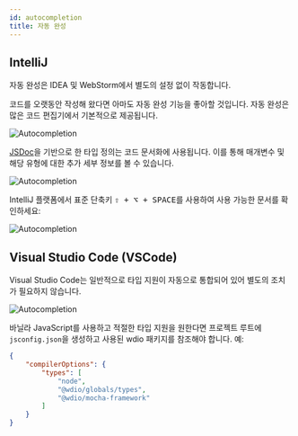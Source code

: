 ```yaml
---
id: autocompletion
title: 자동 완성
---
```


## IntelliJ

자동 완성은 IDEA 및 WebStorm에서 별도의 설정 없이 작동합니다.

코드를 오랫동안 작성해 왔다면 아마도 자동 완성 기능을 좋아할 것입니다. 자동 완성은 많은 코드 편집기에서 기본적으로 제공됩니다.

![Autocompletion](/img/autocompletion/0.png)

[JSDoc](http://usejsdoc.org/)을 기반으로 한 타입 정의는 코드 문서화에 사용됩니다. 이를 통해 매개변수 및 해당 유형에 대한 추가 세부 정보를 볼 수 있습니다.

![Autocompletion](/img/autocompletion/1.png)

IntelliJ 플랫폼에서 표준 단축키 <kbd>⇧ + ⌥ + SPACE</kbd>를 사용하여 사용 가능한 문서를 확인하세요:

![Autocompletion](/img/autocompletion/2.png)

## Visual Studio Code (VSCode)

Visual Studio Code는 일반적으로 타입 지원이 자동으로 통합되어 있어 별도의 조치가 필요하지 않습니다.

![Autocompletion](/img/autocompletion/14.png)

바닐라 JavaScript를 사용하고 적절한 타입 지원을 원한다면 프로젝트 루트에 `jsconfig.json`을 생성하고 사용된 wdio 패키지를 참조해야 합니다. 예:

```json title="jsconfig.json"
{
    "compilerOptions": {
        "types": [
            "node",
            "@wdio/globals/types",
            "@wdio/mocha-framework"
        ]
    }
}
```